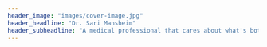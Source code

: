 ```yaml
---
header_image: "images/cover-image.jpg"
header_headline: "Dr. Sari Mansheim"
header_subheadline: "A medical professional that cares about what's bothering you"
---
```


